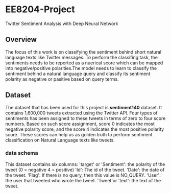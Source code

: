 # EE8204-Project
Twitter Sentiment Analysis with Deep Neural Network

## Overview
The focus of this work is on  classifying the sentiment behind short natural language texts like Twitter messages. To perform the classifing task, the sentiments needs to be reported as a nuerical score which can be mapped into negative/positive polarities.The model needs to learn to classify the sentiment behind a natural language query and classify its sentiment polarity as negative or pasitive based on query terms. 

## Dataset
The dataset that has been used for this project is **sentiment140** dataset. It contains 1,600,000 tweets extracted using the Twitter API. Four types of sentiments has been assigned to these tweets in terms of zero to four score numbers. Based on such score assignment, score 0 indicates the most negative polarity score, and the score 4 indicates the most positive polarity score. These scores can help us as golden truth to perform sentiment classification on Natural Language texts like tweets.
### data schema
This dataset contains six columns:
'target' or 'Sentiment': the polarity of the tweet (0 = negative 4 = positive)
'Id': The id of the tweet.
'Date': the date of the tweet.
'Flag': If there is no query, then this value is NO_QUERY.
'User': the user that tweeted who wrote the tweet.
'Tweet'or 'text': the text of the tweet.

